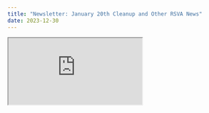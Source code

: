 ```yaml
---
title: "Newsletter: January 20th Cleanup and Other RSVA News"
date: 2023-12-30
---
```


<div class="news-iframe">
  <iframe src="https://mailchi.mp/d516f5833257/january-20-cleanup-and-other-rsva-news?e=c3ae490238"/>
</div>
